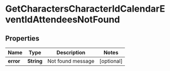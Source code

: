 
# GetCharactersCharacterIdCalendarEventIdAttendeesNotFound

## Properties
Name | Type | Description | Notes
------------ | ------------- | ------------- | -------------
**error** | **String** | Not found message |  [optional]



